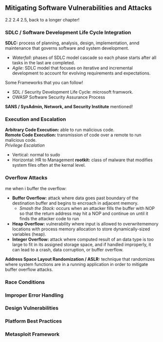## Mitigating Software Vulnerabilities and Attacks ##
2.2 2.4 2.5, back to a longer chapter! <br>

### SDLC / Software Development Life Cycle Integration ###
__SDLC:__ process of planning, analysis, design, implementation, annd maintenance that governs software and system development. <br>
- _Waterfall_: phases of SDLC model cascade so each phase starts after all tasks in the last are completed.
- _Agile_: SDLC model that focuses on iterative and incremental development to account for evolving requirements and expectations. 

Some Frameworks that you can follow! <br>
- SDL / Security Development Life Cycle: microsoft framwork.
- OWASP Software Security Assurance Process

__SANS / SysAdmin, Network, and Security Institute__ mentioned!

### Execution and Escalation ###
__Arbitrary Code Execution:__ able to run malicious code. <br>
__Remote Code Execution:__ transmission of code over a remote to run malicious code. <br>
_Privilege Escalation_
- Vertical: normal to sudo
- Horizontal: HR to Management
__rootkit:__ class of malware that modifies system files often at the kernal level. <br>

### Overflow Attacks ###
me when i buffer the overflow:
- __Buffer Overflow:__ attack where data goes past boundary of the destination buffer and begins to encroach in adjacent memory. <br>
    - _Smash the Stack:_ occurs when an attacker fills the buffer with NOP so that the return address may hit a NOP and continue on until it finds the attacker code to run
- __Heap Overflow:__ vulnerability where input is allowed to overwritememory locations with process memory allocation to store dynamically-sized variables (heap). <br>
- __Integer Overflow:__ attack where computed result of an data type is too large to fit in its assigned storage space, and if handled improperly, it can lead to a crash, data corruption, or buffer overflow. <br>

__Address Space Layout Randomization / ASLR:__ technique that randomizes where system functions are in a running application in order to mitigate buffer overflow attacks. <br>
### Race Conditions ###
### Improper Error Handling ###
### Design Vulnerabilities ###
### Platform Best Practices ###
### Metasploit Framework ###

